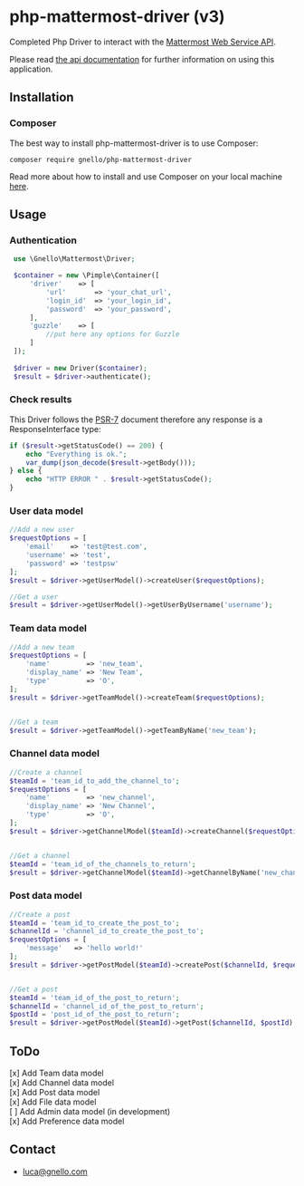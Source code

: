 # php-mattermost-driver (v3)

Completed Php Driver to interact with the [Mattermost Web Service API][4].  

Please read [the api documentation][1] for further information on using this application.

## Installation
### Composer
The best way to install php-mattermost-driver is to use Composer:

```
composer require gnello/php-mattermost-driver
```

Read more about how to install and use Composer on your local machine [here][3].

## Usage
### Authentication

```php
 use \Gnello\Mattermost\Driver;

 $container = new \Pimple\Container([
     'driver'    => [
         'url'       => 'your_chat_url',
         'login_id'  => 'your_login_id',
         'password'  => 'your_password',
     ],
     'guzzle'    => [
         //put here any options for Guzzle
     ]
 ]);
 
 $driver = new Driver($container);
 $result = $driver->authenticate();
 ```

### Check results
This Driver follows the [PSR-7][2] document therefore any response is a ResponseInterface type:

```php
if ($result->getStatusCode() == 200) {
    echo "Everything is ok.";
    var_dump(json_decode($result->getBody()));
} else {
    echo "HTTP ERROR " . $result->getStatusCode();
}

```
### User data model
```php
//Add a new user
$requestOptions = [
    'email'    => 'test@test.com', 
    'username' => 'test', 
    'password' => 'testpsw'
];
$result = $driver->getUserModel()->createUser($requestOptions);

//Get a user
$result = $driver->getUserModel()->getUserByUsername('username');
```

### Team data model
```php
//Add a new team
$requestOptions = [
    'name'         => 'new_team',
    'display_name' => 'New Team',
    'type'         => 'O',
];
$result = $driver->getTeamModel()->createTeam($requestOptions);


//Get a team
$result = $driver->getTeamModel()->getTeamByName('new_team');
```

### Channel data model
```php
//Create a channel
$teamId = 'team_id_to_add_the_channel_to';
$requestOptions = [
    'name'         => 'new_channel',
    'display_name' => 'New Channel',
    'type'         => 'O',
];
$result = $driver->getChannelModel($teamId)->createChannel($requestOptions);


//Get a channel
$teamId = 'team_id_of_the_channels_to_return';
$result = $driver->getChannelModel($teamId)->getChannelByName('new_channel');
```

### Post data model
```php
//Create a post
$teamId = 'team_id_to_create_the_post_to';
$channelId = 'channel_id_to_create_the_post_to';
$requestOptions = [
    'message'   => 'hello world!'
];
$result = $driver->getPostModel($teamId)->createPost($channelId, $requestOptions);


//Get a post
$teamId = 'team_id_of_the_post_to_return';
$channelId = 'channel_id_of_the_post_to_return';
$postId = 'post_id_of_the_post_to_return';
$result = $driver->getPostModel($teamId)->getPost($channelId, $postId);
```

## ToDo
[x] Add Team data model  
[x] Add Channel data model  
[x] Add Post data model  
[x] Add File data model     
[ ] Add Admin data model (in development)  
[x] Add Preference data model

## Contact
- luca@gnello.com

[1]: https://api.mattermost.com/
[2]: http://www.php-fig.org/psr/psr-7/
[3]: https://getcomposer.org/doc/00-intro.md#installation-linux-unix-osx
[4]: https://about.mattermost.com/
